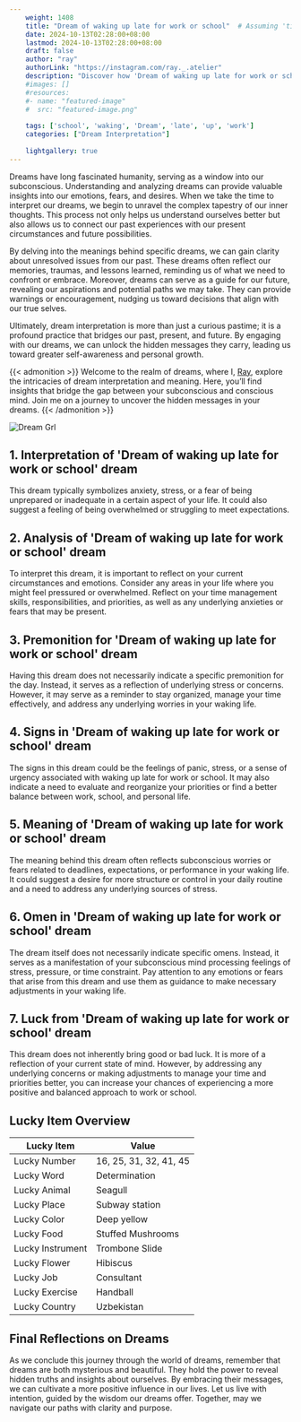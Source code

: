 ```yaml
---
    weight: 1408
    title: "Dream of waking up late for work or school"  # Assuming 'title' column exists
    date: 2024-10-13T02:28:00+08:00
    lastmod: 2024-10-13T02:28:00+08:00
    draft: false
    author: "ray"
    authorLink: "https://instagram.com/ray._.atelier"
    description: "Discover how 'Dream of waking up late for work or school' can interpret your future and uncover its significant meanings in your life."
    #images: []
    #resources:
    #- name: "featured-image"
    #  src: "featured-image.png"
    
    tags: ['school', 'waking', 'Dream', 'late', 'up', 'work']
    categories: ["Dream Interpretation"]
    
    lightgallery: true
---
```

    
Dreams have long fascinated humanity, serving as a window into our subconscious. Understanding and analyzing dreams can provide valuable insights into our emotions, fears, and desires. When we take the time to interpret our dreams, we begin to unravel the complex tapestry of our inner thoughts. This process not only helps us understand ourselves better but also allows us to connect our past experiences with our present circumstances and future possibilities.

By delving into the meanings behind specific dreams, we can gain clarity about unresolved issues from our past. These dreams often reflect our memories, traumas, and lessons learned, reminding us of what we need to confront or embrace. Moreover, dreams can serve as a guide for our future, revealing our aspirations and potential paths we may take. They can provide warnings or encouragement, nudging us toward decisions that align with our true selves.

Ultimately, dream interpretation is more than just a curious pastime; it is a profound practice that bridges our past, present, and future. By engaging with our dreams, we can unlock the hidden messages they carry, leading us toward greater self-awareness and personal growth.

{{< admonition >}}
Welcome to the realm of dreams, where I, [Ray](https://instagram.com/ray._.atelier), explore the intricacies of dream interpretation and meaning. Here, you’ll find insights that bridge the gap between your subconscious and conscious mind. Join me on a journey to uncover the hidden messages in your dreams.
{{< /admonition >}}

![Dream Grl](https://cdn.pixabay.com/photo/2017/11/02/03/35/gothic-2910057_1280.jpg "Dream Grl")

## 1. Interpretation of 'Dream of waking up late for work or school' dream
 This dream typically symbolizes anxiety, stress, or a fear of being unprepared or inadequate in a certain aspect of your life. It could also suggest a feeling of being overwhelmed or struggling to meet expectations.

## 2. Analysis of 'Dream of waking up late for work or school' dream
 To interpret this dream, it is important to reflect on your current circumstances and emotions. Consider any areas in your life where you might feel pressured or overwhelmed. Reflect on your time management skills, responsibilities, and priorities, as well as any underlying anxieties or fears that may be present.

## 3. Premonition for 'Dream of waking up late for work or school' dream
 Having this dream does not necessarily indicate a specific premonition for the day. Instead, it serves as a reflection of underlying stress or concerns. However, it may serve as a reminder to stay organized, manage your time effectively, and address any underlying worries in your waking life.

## 4. Signs in 'Dream of waking up late for work or school' dream
 The signs in this dream could be the feelings of panic, stress, or a sense of urgency associated with waking up late for work or school. It may also indicate a need to evaluate and reorganize your priorities or find a better balance between work, school, and personal life.

## 5. Meaning of 'Dream of waking up late for work or school' dream
 The meaning behind this dream often reflects subconscious worries or fears related to deadlines, expectations, or performance in your waking life. It could suggest a desire for more structure or control in your daily routine and a need to address any underlying sources of stress.

## 6. Omen in 'Dream of waking up late for work or school' dream
 The dream itself does not necessarily indicate specific omens. Instead, it serves as a manifestation of your subconscious mind processing feelings of stress, pressure, or time constraint. Pay attention to any emotions or fears that arise from this dream and use them as guidance to make necessary adjustments in your waking life.

## 7. Luck from 'Dream of waking up late for work or school' dream
 This dream does not inherently bring good or bad luck. It is more of a reflection of your current state of mind. However, by addressing any underlying concerns or making adjustments to manage your time and priorities better, you can increase your chances of experiencing a more positive and balanced approach to work or school.

## Lucky Item Overview
| Lucky Item          | Value              |
|---------------|--------------------|
| Lucky Number        | 16, 25, 31, 32, 41, 45  |
| Lucky Word          | Determination |
| Lucky Animal        | Seagull |
| Lucky Place         | Subway station     |
| Lucky Color         | Deep yellow     |
| Lucky Food          | Stuffed Mushrooms      |
| Lucky Instrument    | Trombone Slide |
| Lucky Flower        | Hibiscus    |
| Lucky Job           | Consultant       |
| Lucky Exercise      | Handball  |
| Lucky Country       | Uzbekistan    |


##  Final Reflections on Dreams

As we conclude this journey through the world of dreams, remember that dreams are both mysterious and beautiful. They hold the power to reveal hidden truths and insights about ourselves. By embracing their messages, we can cultivate a more positive influence in our lives. Let us live with intention, guided by the wisdom our dreams offer. Together, may we navigate our paths with clarity and purpose.
